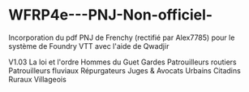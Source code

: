 # WFRP4e---PNJ-Non-officiel-
Incorporation du pdf PNJ de Frenchy (rectifié par Alex7785) pour le système de Foundry VTT avec l'aide de Qwadjir

V1.03
La loi et l'ordre
  Hommes du Guet
  Gardes
  Patrouilleurs routiers
  Patrouilleurs fluviaux
  Répurgateurs
  Juges & Avocats
Urbains
  Citadins
Ruraux
  Villageois
